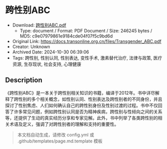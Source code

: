 # 跨性别ABC

- Download: [跨性别ABC.pdf](跨性别ABC.pdf)
    - Type: document / Format: PDF Document / Size: 246245 bytes / MD5: c9e07979861e9184cde04f07f5c9bd6d
- Original Link: https://docs.transonline.org.cn/files/Transgender_ABC.pdf
- Creator: Unknown
- Archived Date: 2024-10-30 06:39:06
- Tags: 跨性别, 性别认同, 性别表达, 变性手术, 激素替代治疗, 法律与政策, 医疗资源, 生存现状, 社会支持, 心理健康

## Description

《跨性别ABC》是一本关于跨性别相关知识的书籍，编译于2012年。书中详尽解释了跨性别的多个相关概念，如性别认同、性别表达及跨性别者的不同身份，并且探讨了性别焦虑、人们如何确认自己的跨性别身份及性别过渡的过程。书中不仅回答了许多常见问题，例如跨性别认同是否为精神疾病，跨性别与性倾向之间的关系等，还提供了生动的真实经历分享和专家见解。此外，书中列举了各类跨性别的相关术语及定义，强调了对跨性别者的理解和支持的重要性。

> 本文档自动生成，请修改 config.yml 或 .github/templates/page.md.template 模板
